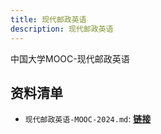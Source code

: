 ```yaml
---
title: 现代邮政英语
description: 现代邮政英语
---
```


中国大学MOOC-现代邮政英语

## 资料清单

- `现代邮政英语-MOOC-2024.md`: [**链接**](/NJUPT-General-Free-Exams/reserved/现代邮政英语-MOOC-2024.md)
